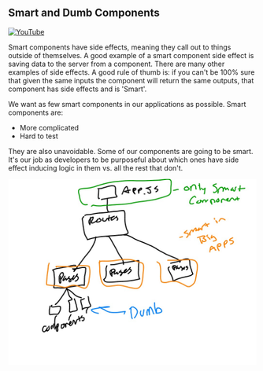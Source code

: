 ## Smart and Dumb Components
[![YouTube](http://img.youtube.com/vi/tXPdRtEBDVg/0.jpg)](https://www.youtube.com/watch?v=tXPdRtEBDVg)

Smart components have side effects, meaning they call out to things outside of themselves.  A good example of a smart component side effect is saving data to the server from a component.  There are many other examples of side effects.  A good rule of thumb is: if you can't be 100% sure that given the same inputs the component will return the same outputs, that component has side effects and is 'Smart'.

We want as few smart components in our applications as possible.  Smart components are:

* More complicated
* Hard to test

They are also unavoidable.  Some of our components are going to be smart.  It's our job as developers to be purposeful about which ones have side effect inducing logic in them vs. all the rest that don't.

![smart vs dumb components](./assets/smart-vs-dumb-components.jpg)



